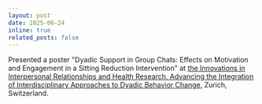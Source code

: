 ```yaml
---
layout: post
date: 2025-06-24
inline: true
related_posts: false
---
```


Presented a poster "Dyadic Support in Group Chats: 
Effects on Motivation and Engagement in a Sitting Reduction Intervention" at <a href="https://conference.irhcollaborative.com/">the Innovations in Interpersonal Relationships and Health Research. Advancing the Integration of Interdisciplinary Approaches to Dyadic Behavior Change</a>, Zurich, Switzerland.